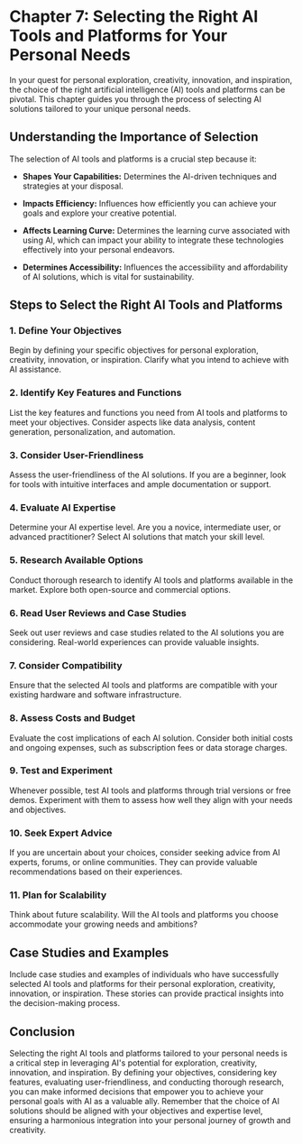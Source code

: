 Chapter 7: Selecting the Right AI Tools and Platforms for Your Personal Needs
=============================================================================

In your quest for personal exploration, creativity, innovation, and inspiration, the choice of the right artificial intelligence (AI) tools and platforms can be pivotal. This chapter guides you through the process of selecting AI solutions tailored to your unique personal needs.

**Understanding the Importance of Selection**
---------------------------------------------

The selection of AI tools and platforms is a crucial step because it:

* **Shapes Your Capabilities:** Determines the AI-driven techniques and strategies at your disposal.

* **Impacts Efficiency:** Influences how efficiently you can achieve your goals and explore your creative potential.

* **Affects Learning Curve:** Determines the learning curve associated with using AI, which can impact your ability to integrate these technologies effectively into your personal endeavors.

* **Determines Accessibility:** Influences the accessibility and affordability of AI solutions, which is vital for sustainability.

**Steps to Select the Right AI Tools and Platforms**
----------------------------------------------------

### **1. Define Your Objectives**

Begin by defining your specific objectives for personal exploration, creativity, innovation, or inspiration. Clarify what you intend to achieve with AI assistance.

### **2. Identify Key Features and Functions**

List the key features and functions you need from AI tools and platforms to meet your objectives. Consider aspects like data analysis, content generation, personalization, and automation.

### **3. Consider User-Friendliness**

Assess the user-friendliness of the AI solutions. If you are a beginner, look for tools with intuitive interfaces and ample documentation or support.

### **4. Evaluate AI Expertise**

Determine your AI expertise level. Are you a novice, intermediate user, or advanced practitioner? Select AI solutions that match your skill level.

### **5. Research Available Options**

Conduct thorough research to identify AI tools and platforms available in the market. Explore both open-source and commercial options.

### **6. Read User Reviews and Case Studies**

Seek out user reviews and case studies related to the AI solutions you are considering. Real-world experiences can provide valuable insights.

### **7. Consider Compatibility**

Ensure that the selected AI tools and platforms are compatible with your existing hardware and software infrastructure.

### **8. Assess Costs and Budget**

Evaluate the cost implications of each AI solution. Consider both initial costs and ongoing expenses, such as subscription fees or data storage charges.

### **9. Test and Experiment**

Whenever possible, test AI tools and platforms through trial versions or free demos. Experiment with them to assess how well they align with your needs and objectives.

### **10. Seek Expert Advice**

If you are uncertain about your choices, consider seeking advice from AI experts, forums, or online communities. They can provide valuable recommendations based on their experiences.

### **11. Plan for Scalability**

Think about future scalability. Will the AI tools and platforms you choose accommodate your growing needs and ambitions?

**Case Studies and Examples**
-----------------------------

Include case studies and examples of individuals who have successfully selected AI tools and platforms for their personal exploration, creativity, innovation, or inspiration. These stories can provide practical insights into the decision-making process.

**Conclusion**
--------------

Selecting the right AI tools and platforms tailored to your personal needs is a critical step in leveraging AI's potential for exploration, creativity, innovation, and inspiration. By defining your objectives, considering key features, evaluating user-friendliness, and conducting thorough research, you can make informed decisions that empower you to achieve your personal goals with AI as a valuable ally. Remember that the choice of AI solutions should be aligned with your objectives and expertise level, ensuring a harmonious integration into your personal journey of growth and creativity.
